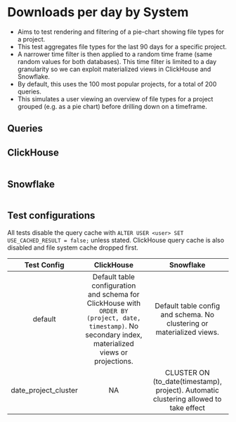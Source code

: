 # Downloads per day by System

- Aims to test rendering and filtering of a pie-chart showing file types for a project.
- This test aggregates file types for the last 90 days for a specific project. 
- A narrower time filter is then applied to a random time frame (same random values for both databases). This time filter is limited to a day granularity so we can exploit materialized views in ClickHouse and Snowflake.
- By default, this uses the 100 most popular projects, for a total of 200 queries.
- This simulates a user viewing an overview of file types for a project grouped (e.g. as a pie chart) before drilling down on a timeframe.

## Queries 

## ClickHouse

```sql

```

## Snowflake

```sql

```

## Test configurations

All tests disable the query cache with `ALTER USER <user> SET USE_CACHED_RESULT = false;` unless stated. ClickHouse query cache is also disabled and file system cache dropped first.

|      Test Config     |                                                                         ClickHouse                                                                        |                                       Snowflake                                       |
|:--------------------:|:---------------------------------------------------------------------------------------------------------------------------------------------------------:|:-------------------------------------------------------------------------------------:|
|        default       | Default table configuration and schema for ClickHouse with  `ORDER BY (project, date, timestamp)`. No secondary index, materialized views or projections. |         Default table config and schema. No clustering or materialized views.         |
| date_project_cluster |                                                                             NA                                                                            | CLUSTER ON (to_date(timestamp), project). Automatic clustering allowed to take effect |


